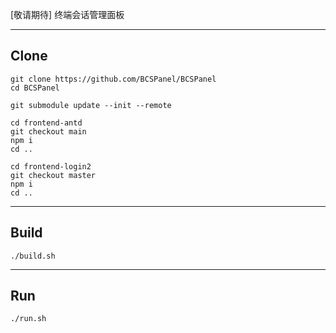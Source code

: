 [敬请期待] 终端会话管理面板

---

## Clone
```
git clone https://github.com/BCSPanel/BCSPanel
cd BCSPanel

git submodule update --init --remote

cd frontend-antd
git checkout main
npm i
cd ..

cd frontend-login2
git checkout master
npm i
cd ..
```

---

## Build
```
./build.sh
```

---

## Run
```
./run.sh
```
